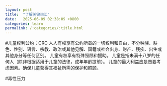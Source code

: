 ```yaml
---
layout: post
title:  "了解关键词汇"
date:   2025-06-09 02:38:09 +0800
categories: learn
permalink: /:categories/:title.html
---
```


#儿童权利公约；CRC
人人有权享有公约所载的一切权利和自由，不分种族、肤色、性别、语言、宗教、政治或其他见解、国籍或社会出身、财产、残疾、出生或其他身分等任何区别。
儿童有权享有特殊照顾和援助。
儿童是指未满十八岁的任何人（除非根据适用于儿童的法律，成年年龄提前）。
儿童的最大利益应是首要考虑因素。确保儿童获得其福祉所需的保护和照顾。

#毒性压力

